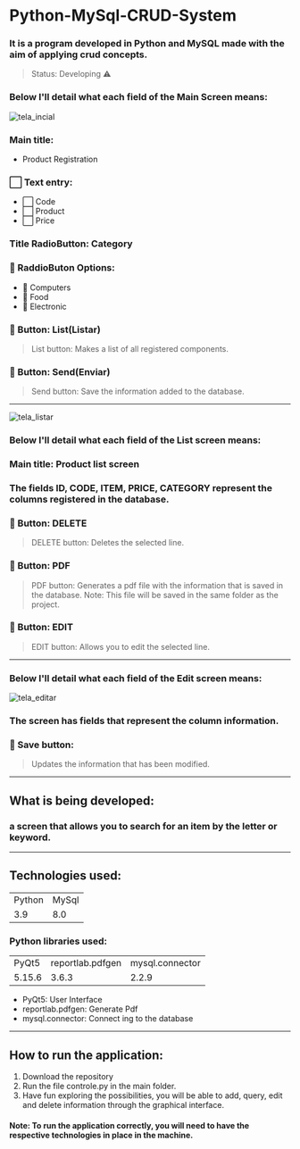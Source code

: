 <h1>Python-MySql-CRUD-System</h1>

### It is a program developed in Python and MySQL made with the aim of applying crud concepts.

>Status: Developing ⚠️

### Below I'll detail what each field of the Main Screen means:

![tela_incial](https://user-images.githubusercontent.com/38482348/144073254-0cdb17d7-4ecd-4a51-a703-a9564ca6a92d.png)


### Main title: 
+ Product Registration
### ⬜ Text entry: 
+ ⬜ Code    
+ ⬜ Product
+ ⬜ Price
### Title RadioButton: Category
### 🔘 RaddioButon Options:
+ 🔘 Computers
+ 🔘 Food
+ 🔘 Electronic

### 🔲 Button: List(Listar)
> List button: Makes a list of all registered components.
### 🔲 Button: Send(Enviar)
> Send button: Save the information added to the database.

---

![tela_listar](https://user-images.githubusercontent.com/38482348/144073607-d8cfa8e4-5456-4714-a232-e5a252e5ad80.png)

### Below I'll detail what each field of the List screen means:
### Main title: Product list screen
### The fields ID, CODE, ITEM, PRICE, CATEGORY represent the columns registered in the database.

### 🔲 Button: DELETE
> DELETE button: Deletes the selected line.
### 🔲 Button: PDF
>PDF button: Generates a pdf file with the information that is saved in the database. Note: This file will be saved in the same folder as the project.
### 🔲 Button: EDIT
> EDIT button: Allows you to edit the selected line.

---

### Below I'll detail what each field of the Edit screen means:

![tela_editar](https://user-images.githubusercontent.com/38482348/144073656-dd203b6a-a046-4e6d-ab94-b65c087f5de0.png)

### The screen has fields that represent the column information.

### 🔲 Save button: 
> Updates the information that has been modified.

---

## What is being developed:
### a screen that allows you to search for an item by the letter or keyword.

---

## Technologies used:

<table>
  <tr>
    <td>Python</td>
    <td>MySql</td>
  </tr>
  <tr>
    <td>3.9</td>
    <td>8.0</td>
  </tr>
</table>

### Python libraries used: 
<table>
  <tr>
    <td>PyQt5</td>
    <td>reportlab.pdfgen</td>
    <td>mysql.connector</td>
  </tr>

  <tr>
    <td>5.15.6</td>
    <td>3.6.3</td>
    <td>2.2.9</td>
  </tr>
 </table>
 
+ PyQt5: User Interface
+ reportlab.pdfgen: Generate Pdf
+ mysql.connector: Connect ing to the database

---

## How to run the application:
1) Download the repository
2) Run the file controle.py in the main folder.
3) Have fun exploring the possibilities, you will be able to add, query, edit and delete information through the graphical interface.

#### Note: To run the application correctly, you will need to have the respective technologies in place in the machine.
